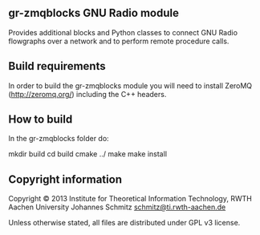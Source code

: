gr-zmqblocks GNU Radio module
-----------------------------
Provides additional blocks and Python classes to connect GNU Radio flowgraphs
over a network and to perform remote procedure calls.

Build requirements
------------------
In order to build the gr-zmqblocks module you will need to install ZeroMQ
(http://zeromq.org/) including the C++ headers.

How to build
------------
In the gr-zmqblocks folder do:

mkdir build
cd build
cmake ../
make
make install

Copyright information
------------------
Copyright © 2013 Institute for Theoretical Information Technology,
                 RWTH Aachen University
Johannes Schmitz <schmitz@ti.rwth-aachen.de>

Unless otherwise stated, all files are distributed under GPL v3 license.
